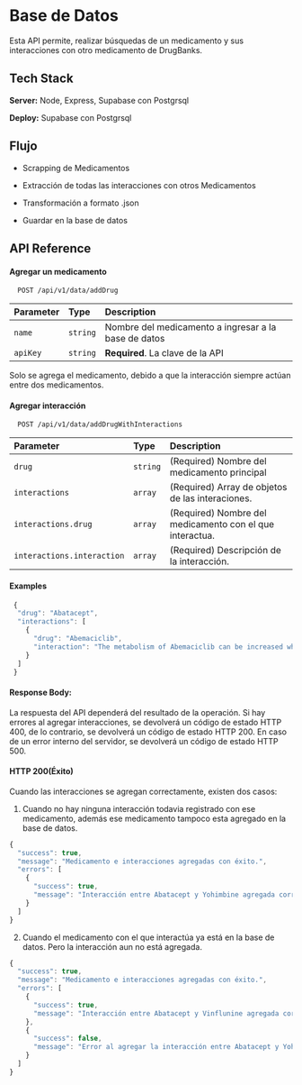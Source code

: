 
# Base de Datos

Esta API permite, realizar búsquedas de un medicamento y sus interacciones con otro medicamento de DrugBanks.
 


## Tech Stack

**Server:** Node, Express, Supabase con Postgrsql

**Deploy:** Supabase con Postgrsql

## Flujo

- Scrapping de Medicamentos

- Extracción de todas las interacciones con otros Medicamentos
- Transformación a formato .json
- Guardar en la base de datos


## API Reference

#### Agregar un medicamento

```http
  POST /api/v1/data/addDrug
```

| Parameter | Type     | Description                |
| :-------- | :------- | :------------------------- |
| `name` | `string` | Nombre del medicamento a ingresar a la base de datos|
| `apiKey` | `string` | **Required**. La clave de la API|

Solo se agrega el medicamento, debido a que la interacción siempre actúan entre dos medicamentos. 
#### Agregar interacción

```http
  POST /api/v1/data/addDrugWithInteractions
```

| Parameter | Type     | Description                       |
| :-------- | :------- | :-------------------------------- |
| `drug`      | `string` | (Required) Nombre del medicamento principal |
| `interactions`      | `array` | (Required) Array de objetos de las interaciones. |
| `interactions.drug`      | `array` | (Required) Nombre del medicamento con el que interactua. |
| `interactions.interaction`      | `array` | (Required) Descripción de la interacción. |


#### Examples

```javascript
 {
  "drug": "Abatacept",
  "interactions": [
    {
      "drug": "Abemaciclib",
      "interaction": "The metabolism of Abemaciclib can be increased when combined with Abatacept."
    }
  ]
 }
```
#### Response Body:
La respuesta del API dependerá del resultado de la operación. Si hay errores al agregar interacciones, se devolverá un código de estado HTTP 400, de lo contrario, se devolverá un código de estado HTTP 200. En caso de un error interno del servidor, se devolverá un código de estado HTTP 500.
#### HTTP 200(Éxito)
Cuando las interacciones se agregan correctamente, existen dos casos:

1) Cuando no hay ninguna interacción todavia registrado con ese medicamento, además ese medicamento tampoco esta agregado en la base de datos.
```javascript
{
  "success": true,
  "message": "Medicamento e interacciones agregadas con éxito.",
  "errors": [
    {
      "success": true,
      "message": "Interacción entre Abatacept y Yohimbine agregada correctamente: Interacción agregada correctamente."
    }
  ]
}
```
2) Cuando el medicamento con el que interactúa ya está en la base de datos. Pero la interacción aun no está agregada.

``` javascript
{
  "success": true,
  "message": "Medicamento e interacciones agregadas con éxito.",
  "errors": [
    {
      "success": true,
      "message": "Interacción entre Abatacept y Vinflunine agregada correctamente: Interacción agregada correctamente."
    },
    {
      "success": false,
      "message": "Error al agregar la interacción entre Abatacept y Yohimbine: La interacción ya existe en la base de datos."
    }
  ]
}

```
